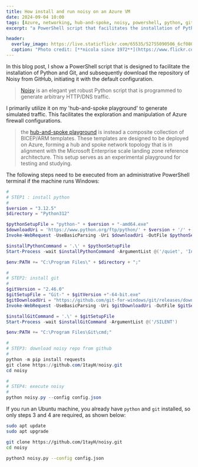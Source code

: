 ```yaml
---
title: How install and run noisy on an Azure VM
date: 2024-09-04 10:00
tags: [Azure, networking, hub-and-spoke, noisy, powershell, python, git, script, windows, linux, shell]
excerpt: "a PowerShell script that facilitates the installation of Python and Git, subsequently download the repository of Noisy from GitHub and run it with the default configuration"

header:
  overlay_image: https://live.staticflickr.com/65535/52755090506_6cf0808a3c_h.jpg
  caption: "Photo credit: [**nicola since 1972**](https://www.flickr.com/photos/15216811@N06/52755090506)"
---
```


In this blog post, I show a PowerShell script that is designed to facilitate the installation of Python and Git, and subsequently download the repository of Noisy from GitHub, initiating it with the default configuration.

> [Noisy](https://github.com/1tayH/noisy) is an elegant yet robust Python script that is programmed to generate arbitrary HTTP/DNS traffic.

I primarily utilize it on my 'hub-and-spoke playground' to generate simulated traffic. This facilitates the exploration and manipulation of Azure firewall configurations.

> the [hub-and-spoke playground](https://github.com/nicolgit/hub-and-spoke-playground) is instead a composite collection of BICEP/ARM templates. These templates are designed to be deployed on Azure, forming a hub and spoke network topology that is in alignment with the Microsoft Enterprise scale landing zone reference architecture. This setup serves as an experimental playground for testing and studying.

The following steps need to be executed from an administrative PowerShell terminal if the machine runs Windows:

```powershell
#
# STEP1 : install python
#
$version = "3.12.5"
$directory = "Python312"

$pythonSetupFile = "python-" + $version + "-amd64.exe"
$downloadUri = 'https://www.python.org/ftp/python/' + $version + '/' + $pythonSetupFile
Invoke-WebRequest -UseBasicParsing -Uri $downloadUri -OutFile $pythonSetupFile

$installPythonCommand = '.\' + $pythonSetupFile
Start-Process -wait $installPythonCommand -ArgumentList @('/quiet', 'InstallAllUsers=1', 'PrependPath=1', 'Include_test=0')

$env:PATH += "C:\Program Files\" + $directory + ";"

#
# STEP2: install git
#
$gitVersion = "2.46.0"
$gitSetupFile = "Git-" + $gitVersion +"-64-bit.exe"
$gitDownloadUri = "https://github.com/git-for-windows/git/releases/download/v" + $gitVersion + ".windows.1/" + $gitSetupFile
Invoke-WebRequest -UseBasicParsing -Uri $gitDownloadUri -OutFile $gitSetupFile

$installGitCommand = '.\' + $gitSetupFile
Start-Process -wait $installGitCommand -ArgumentList @('/SILENT')

$env:PATH += "C:\Program Files\Git\cmd;"

#
# STEP3: download noisy repo from github
#
python -m pip install requests
git clone https://github.com/1tayH/noisy.git
cd noisy

#
# STEP4: execute noisy 
#
python noisy.py --config config.json

```

If you run an Ubuntu machine, you already have `python` and `git` installed, so only steps 3 and 4 are required, as shown below:

```sh
sudo apt update
sudo apt upgrade

git clone https://github.com/1tayH/noisy.git
cd noisy

python3 noisy.py --config config.json

```

